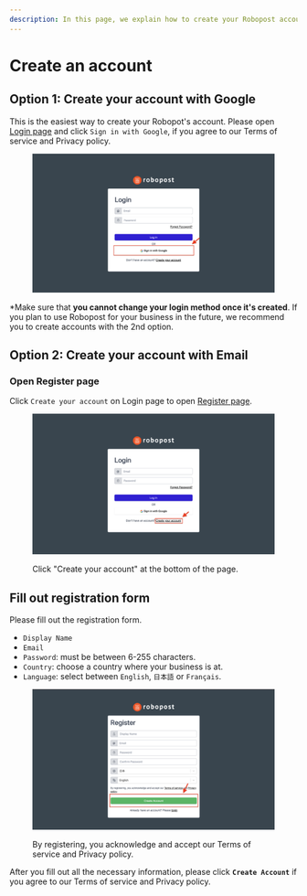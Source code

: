 ```yaml
---
description: In this page, we explain how to create your Robopost account.
---
```


# Create an account

## Option 1: Create your account with Google

This is the easiest way to create your Robopot's account. Please open [Login page](https://social.robopost.app/login) and click `Sign in with Google`, if you agree to our Terms of service and Privacy policy.

<figure><img src="../.gitbook/assets/スクリーンショット 2023-07-30 16.49.14.png" alt=""><figcaption></figcaption></figure>

\*Make sure that **you cannot change your login method once it's created**. If you plan to use Robopost for your business in the future, we recommend you to create accounts with the 2nd option.

## Option 2: Create your account with Email

### Open Register page

Click `Create your account` on Login page to open  [Register page](https://social.robopost.app/register).

<figure><img src="../.gitbook/assets/スクリーンショット 2023-07-30 15.51.51.png" alt=""><figcaption><p>Click "Create your account" at the bottom of the page.</p></figcaption></figure>

## Fill out registration form

Please fill out the registration form.

* `Display Name`
* `Email`
* `Password`: must be between 6-255 characters.
* `Country`: choose a country where your business is at.
* `Language`: select between `English`, `日本語` or `Français`.

<figure><img src="../.gitbook/assets/スクリーンショット 2023-07-30 16.26.20.png" alt=""><figcaption><p>By registering, you acknowledge and accept our Terms of service and Privacy policy.</p></figcaption></figure>

After you fill out all the necessary information, please click **`Create Account`** if you agree to our Terms of service and Privacy policy.
